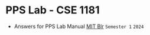 # PPS Lab - CSE 1181
- Answers for PPS Lab Manual [MIT Blr](https://www.manipal.edu/mu/campuses/mahe-bengaluru/academics/institution-list/mitblr.html) `Semester 1` `2024`